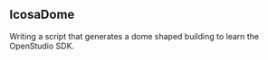 IcosaDome
---------

Writing a script that generates a dome shaped building to learn the OpenStudio SDK.

